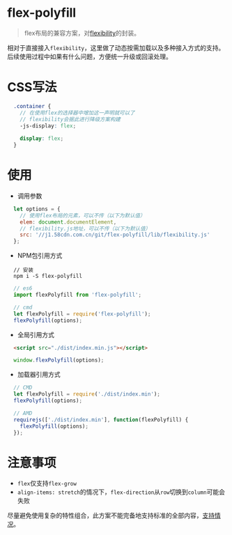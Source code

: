 # flex-polyfill
> flex布局的兼容方案，对[flexibility](https://github.com/jonathantneal/flexibility)的封装。

相对于直接接入`flexibility`，这里做了动态按需加载以及多种接入方式的支持。  
后续使用过程中如果有什么问题，方便统一升级或回滚处理。

# CSS写法
```scss
  .container {
    // 在使用flex的选择器中增加这一声明就可以了
    // flexibility会据此进行降级方案构建
  	-js-display: flex;
  	
  	display: flex;
  }
```

# 使用
- 调用参数
```js
  let options = {
    // 使用flex布局的元素，可以不传（以下为默认值）
    elem: document.documentElement,
    // flexibility.js地址，可以不传（以下为默认值）
    src: '//j1.58cdn.com.cn/git/flex-polyfill/lib/flexibility.js'
  };
```

- NPM包引用方式
```shell
  // 安装
  npm i -S flex-polyfill
```
```js
  // es6
  import flexPolyfill from 'flex-polyfill';
```
```js
  // cmd
  let flexPolyfill = require('flex-polyfill');
  flexPolyfill(options);
```

- 全局引用方式
```html
  <script src="./dist/index.min.js"></script>
```
```js
  window.flexPolyfill(options);
```

- 加载器引用方式
```js
  // CMD
  let flexPolyfill = require('./dist/index.min');
  flexPolyfill(options);
```
```js
  // AMD
  requirejs(['./dist/index.min'], function(flexPolyfill) {
    flexPolyfill(options);
  });
```

# 注意事项
- `flex`仅支持`flex-grow`
- `align-items: stretch`的情况下，`flex-direction`从`row`切换到`column`可能会失败

尽量避免使用复杂的特性组合，此方案不能完备地支持标准的全部内容，[支持情况](https://github.com/jonathantneal/flexibility/blob/master/SUPPORT.md)。